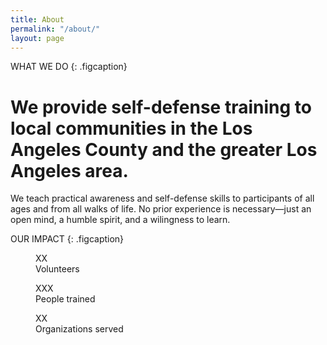 ```yaml
---
title: About
permalink: "/about/"
layout: page
---
```


WHAT WE DO
{: .figcaption}

# We provide self-defense training to local communities in the Los Angeles County and the greater Los Angeles area.

We teach practical awareness and self-defense skills to participants of all ages and from all walks of life. No prior experience is necessary—just an open mind, a humble spirit, and a wilingness to learn.

OUR IMPACT
{: .figcaption}

<section class="numbers">
<figure>
XX
<figcaption>Volunteers</figcaption>
</figure>
<figure>
XXX
<figcaption>People trained</figcaption>
</figure>
<figure>
XX
<figcaption>Organizations served</figcaption>
</figure>
</section>